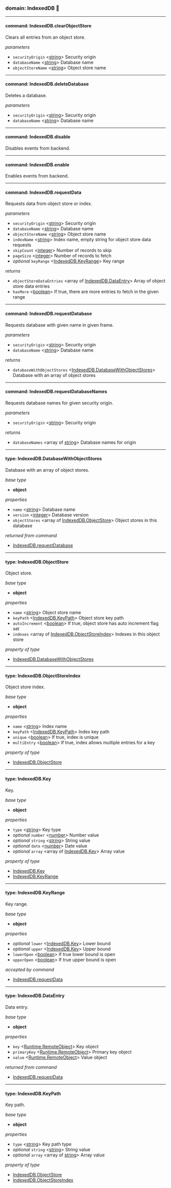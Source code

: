
### domain: IndexedDB 🌱

---


#### command: IndexedDB.clearObjectStore

Clears all entries from an object store.

*parameters*
-  `securityOrigin` <[string]> Security origin
-  `databaseName` <[string]> Database name
-  `objectStoreName` <[string]> Object store name

---


#### command: IndexedDB.deleteDatabase

Deletes a database.

*parameters*
-  `securityOrigin` <[string]> Security origin
-  `databaseName` <[string]> Database name

---


#### command: IndexedDB.disable

Disables events from backend.

---


#### command: IndexedDB.enable

Enables events from backend.

---


#### command: IndexedDB.requestData

Requests data from object store or index.

*parameters*
-  `securityOrigin` <[string]> Security origin
-  `databaseName` <[string]> Database name
-  `objectStoreName` <[string]> Object store name
-  `indexName` <[string]> Index name, empty string for object store data requests
-  `skipCount` <[integer]> Number of records to skip
-  `pageSize` <[integer]> Number of records to fetch
- *optional* `keyRange` <[IndexedDB.KeyRange]> Key range

*returns*
-  `objectStoreDataEntries` <array of [IndexedDB.DataEntry]> Array of object store data entries
-  `hasMore` <[boolean]> If true, there are more entries to fetch in the given range

---


#### command: IndexedDB.requestDatabase

Requests database with given name in given frame.

*parameters*
-  `securityOrigin` <[string]> Security origin
-  `databaseName` <[string]> Database name

*returns*
-  `databaseWithObjectStores` <[IndexedDB.DatabaseWithObjectStores]> Database with an array of object stores

---


#### command: IndexedDB.requestDatabaseNames

Requests database names for given security origin.

*parameters*
-  `securityOrigin` <[string]> Security origin

*returns*
-  `databaseNames` <array of [string]> Database names for origin

---


#### type: IndexedDB.DatabaseWithObjectStores

Database with an array of object stores.

*base type*
- **object**

*properties*
-  `name` <[string]> Database name
-  `version` <[integer]> Database version
-  `objectStores` <array of [IndexedDB.ObjectStore]> Object stores in this database

*returned from command*
- [IndexedDB.requestDatabase]

---


#### type: IndexedDB.ObjectStore

Object store.

*base type*
- **object**

*properties*
-  `name` <[string]> Object store name
-  `keyPath` <[IndexedDB.KeyPath]> Object store key path
-  `autoIncrement` <[boolean]> If true, object store has auto increment flag set
-  `indexes` <array of [IndexedDB.ObjectStoreIndex]> Indexes in this object store

*property of type*
- [IndexedDB.DatabaseWithObjectStores]

---


#### type: IndexedDB.ObjectStoreIndex

Object store index.

*base type*
- **object**

*properties*
-  `name` <[string]> Index name
-  `keyPath` <[IndexedDB.KeyPath]> Index key path
-  `unique` <[boolean]> If true, index is unique
-  `multiEntry` <[boolean]> If true, index allows multiple entries for a key

*property of type*
- [IndexedDB.ObjectStore]

---


#### type: IndexedDB.Key

Key.

*base type*
- **object**

*properties*
-  `type` <[string]> Key type
- *optional* `number` <[number]> Number value
- *optional* `string` <[string]> String value
- *optional* `date` <[number]> Date value
- *optional* `array` <array of [IndexedDB.Key]> Array value

*property of type*
- [IndexedDB.Key]
- [IndexedDB.KeyRange]

---


#### type: IndexedDB.KeyRange

Key range.

*base type*
- **object**

*properties*
- *optional* `lower` <[IndexedDB.Key]> Lower bound
- *optional* `upper` <[IndexedDB.Key]> Upper bound
-  `lowerOpen` <[boolean]> If true lower bound is open
-  `upperOpen` <[boolean]> If true upper bound is open

*accepted by command*
- [IndexedDB.requestData]

---


#### type: IndexedDB.DataEntry

Data entry.

*base type*
- **object**

*properties*
-  `key` <[Runtime.RemoteObject]> Key object
-  `primaryKey` <[Runtime.RemoteObject]> Primary key object
-  `value` <[Runtime.RemoteObject]> Value object

*returned from command*
- [IndexedDB.requestData]

---


#### type: IndexedDB.KeyPath

Key path.

*base type*
- **object**

*properties*
-  `type` <[string]> Key path type
- *optional* `string` <[string]> String value
- *optional* `array` <array of [string]> Array value

*property of type*
- [IndexedDB.ObjectStore]
- [IndexedDB.ObjectStoreIndex]

[IndexedDB.requestDatabase]: indexeddb.md#command-indexeddbrequestdatabase "IndexedDB.requestDatabase"
[IndexedDB.DatabaseWithObjectStores]: indexeddb.md#type-indexeddbdatabasewithobjectstores "IndexedDB.DatabaseWithObjectStores"
[IndexedDB.ObjectStore]: indexeddb.md#type-indexeddbobjectstore "IndexedDB.ObjectStore"
[IndexedDB.Key]: indexeddb.md#type-indexeddbkey "IndexedDB.Key"
[IndexedDB.KeyRange]: indexeddb.md#type-indexeddbkeyrange "IndexedDB.KeyRange"
[IndexedDB.requestData]: indexeddb.md#command-indexeddbrequestdata "IndexedDB.requestData"
[IndexedDB.requestData]: indexeddb.md#command-indexeddbrequestdata "IndexedDB.requestData"
[IndexedDB.ObjectStore]: indexeddb.md#type-indexeddbobjectstore "IndexedDB.ObjectStore"
[IndexedDB.ObjectStoreIndex]: indexeddb.md#type-indexeddbobjectstoreindex "IndexedDB.ObjectStoreIndex"
[IndexedDB.ObjectStore]: indexeddb.md#type-indexeddbobjectstore "IndexedDB.ObjectStore"
[IndexedDB.KeyPath]: indexeddb.md#type-indexeddbkeypath "IndexedDB.KeyPath"
[IndexedDB.ObjectStoreIndex]: indexeddb.md#type-indexeddbobjectstoreindex "IndexedDB.ObjectStoreIndex"
[IndexedDB.KeyPath]: indexeddb.md#type-indexeddbkeypath "IndexedDB.KeyPath"
[IndexedDB.Key]: indexeddb.md#type-indexeddbkey "IndexedDB.Key"
[IndexedDB.Key]: indexeddb.md#type-indexeddbkey "IndexedDB.Key"
[Runtime.RemoteObject]: runtime.md#type-runtimeremoteobject "Runtime.RemoteObject"
[IndexedDB.KeyRange]: indexeddb.md#type-indexeddbkeyrange "IndexedDB.KeyRange"
[IndexedDB.DataEntry]: indexeddb.md#type-indexeddbdataentry "IndexedDB.DataEntry"
[IndexedDB.DatabaseWithObjectStores]: indexeddb.md#type-indexeddbdatabasewithobjectstores "IndexedDB.DatabaseWithObjectStores"
[boolean]: https://developer.mozilla.org/en-US/docs/Web/JavaScript/Reference/Global_Objects/JSON "JSON boolean"
[string]: https://developer.mozilla.org/en-US/docs/Web/JavaScript/Reference/Global_Objects/JSON "JSON string"
[number]: https://developer.mozilla.org/en-US/docs/Web/JavaScript/Reference/Global_Objects/JSON "JSON number"
[integer]: https://developer.mozilla.org/en-US/docs/Web/JavaScript/Reference/Global_Objects/JSON "JSON integer"
[object]: https://developer.mozilla.org/en-US/docs/Web/JavaScript/Reference/Global_Objects/JSON "JSON object"
[any]: https://developer.mozilla.org/en-US/docs/Web/JavaScript/Reference/Global_Objects/JSON "JSON any"